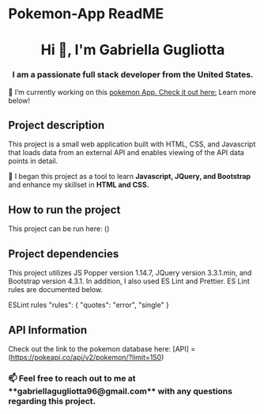 # Pokemon-App ReadME

<h1 align="center">Hi 👋, I'm Gabriella Gugliotta</h1>
<h3 align="center">I am a passionate full stack developer from the United States.</h3>

🔭 I’m currently working on this [pokemon App. Check it out here:](github.com/ggugliotta/Pokemon-App) Learn more below! 

## Project description
This project is a small web application built with HTML, CSS, and Javascript that loads data from an external API and enables viewing of the API data points in detail.

🌱 I began this project as a tool to learn **Javascript, JQuery, and Bootstrap** and enhance my skillset in **HTML and CSS.**

## How to run the project 
This project can be run here: ()

## Project dependencies 

This project utilizes JS Popper version 1.14.7, JQuery version 3.3.1.min, and Bootstrap version 4.3.1. In addition, I also used ES Lint and Prettier. ES Lint rules are documented below.

ESLint rules
    "rules": {
        "quotes": "error", "single"
    }

## API Information 

Check out the link to the pokemon database here: [API] = (https://pokeapi.co/api/v2/pokemon/?limit=150)


<h3 align: "center" >📫 Feel free to reach out to me at **gabriellagugliotta96@gmail.com** with any questions regarding this project. </h3>


